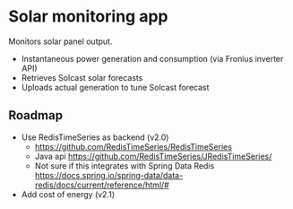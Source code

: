 # Solar monitoring app
Monitors solar panel output.
* Instantaneous power generation and consumption (via Fronius inverter API)
* Retrieves Solcast solar forecasts
* Uploads actual generation to tune Solcast forecast

## Roadmap
* Use RedisTimeSeries as backend (v2.0)
  * https://github.com/RedisTimeSeries/RedisTimeSeries
  * Java api https://github.com/RedisTimeSeries/JRedisTimeSeries/
  * Not sure if this integrates with Spring Data Redis https://docs.spring.io/spring-data/data-redis/docs/current/reference/html/#
* Add cost of energy (v2.1)